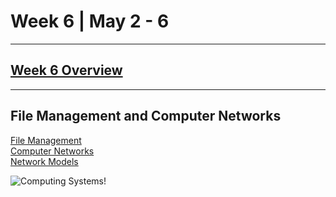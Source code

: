 # Week 6 | May 2 - 6
---
## [Week 6 Overview](https://seattleu.instructure.com/courses/1602598/pages/week-6-synopsis)
---
## File Management and Computer Networks

[File Management](pages/fileman.md) <br>
[Computer Networks](pages/comnet.md) <br>
[Network Models](pages/compmod.md) <br>

![Computing Systems!](https://www.canto.com/images/orphan/File-Management.jpg)


